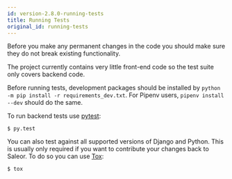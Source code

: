```yaml
---
id: version-2.8.0-running-tests
title: Running Tests
original_id: running-tests
---
```


Before you make any permanent changes in the code you should make sure they do not break existing functionality.

The project currently contains very little front-end code so the test suite only covers backend code.

Before running tests, development packages should be installed by `python -m pip install -r requirements_dev.txt`. For Pipenv users, `pipenv install --dev` should do the same.

To run backend tests use [pytest](https://docs.pytest.org/en/latest/):

```console
$ py.test
```

You can also test against all supported versions of Django and Python. This is usually only required if you want to contribute your changes back to Saleor. To do so you can use [Tox](https://tox.readthedocs.io/en/latest/):

```console
$ tox
```